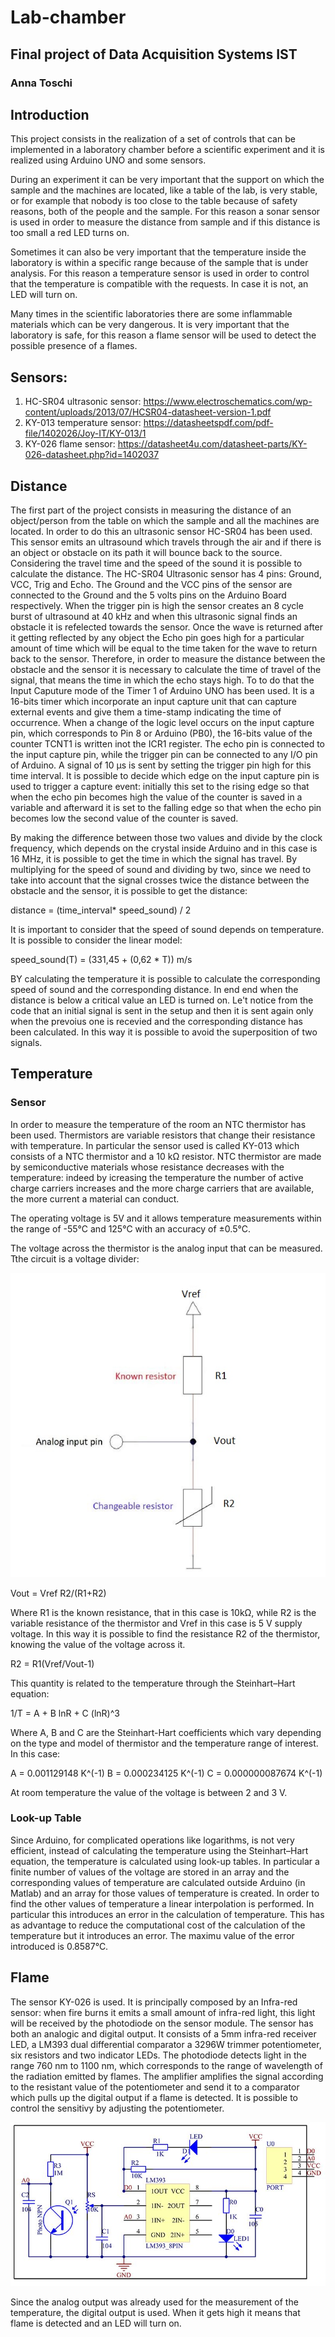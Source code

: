 # Lab-chamber
## Final project of Data Acquisition Systems IST 

### Anna Toschi

## Introduction
This project consists in the realization of a set of controls that can be implemented in a laboratory chamber before a scientific experiment and it is realized using Arduino UNO and some sensors.

During an experiment it can be very important that the support on which the sample and the machines are located, like a table of the lab, is very stable, or for example that nobody is too close to the table because of safety reasons, both of the people and the sample. For this reason a sonar sensor is used in order to measure the distance from sample and if this distance is too small a red LED turns on. 

Sometimes it can also be very important that the temperature inside the laboratory is within a specific range because of the sample that is under analysis. For this reason a temperature sensor is used in order to control that the temperature is compatible with the requests. In case it is not, an LED will turn on.

Many times in the scientific laboratories there are some inflammable materials which can be very dangerous. It is very important that the laboratory is safe, for this reason a flame sensor will be used to detect the possible presence of a flames. 

## Sensors:

1) HC-SR04 ultrasonic sensor: https://www.electroschematics.com/wp-content/uploads/2013/07/HCSR04-datasheet-version-1.pdf
2) KY-013 temperature sensor: https://datasheetspdf.com/pdf-file/1402026/Joy-IT/KY-013/1
3) KY-026 flame sensor: https://datasheet4u.com/datasheet-parts/KY-026-datasheet.php?id=1402037

## Distance

The first part of the project consists in measuring the distance of an object/person from the table on which the sample and all the machines are located. In order to do this an ultrasonic sensor HC-SR04 has been used. This sensor emits an ultrasound which travels through the air and if there is an object or obstacle on its path it will bounce back to the source. Considering the travel time and the speed of the sound it is possible to calculate the distance. 
The HC-SR04 Ultrasonic sensor has 4 pins: Ground, VCC, Trig and Echo. The Ground and the VCC pins of the sensor are connected to the Ground and the 5 volts pins on the Arduino Board respectively. When the trigger pin is high the sensor creates an 8 cycle burst of ultrasound at 40 kHz and when this ultrasonic signal finds an obstacle it is refelected towards the sensor. Once the wave is returned after it getting reflected by any object the Echo pin goes high for a particular amount of time which will be equal to the time taken for the wave to return back to the sensor.
Therefore, in order to measure the distance between the obstacle and the sensor it is necessary to calculate the time of travel of the signal, that means the time in which the echo stays high. To to do that the Input Caputure mode of the Timer 1 of Arduino UNO has been used. It is a 16-bits timer which incorporate an input capture unit that can capture external events and give them a time-stamp indicating the time of occurrence. When a change of the logic level occurs on the input capture pin, which corresponds to Pin 8 or Arduino (PB0), the 16-bits value of the counter TCNT1 is written inot the ICR1 register. The echo pin is connected to the input capture pin, while the trigger pin can be connected to any I/O pin of Arduino.
A signal of 10 µs is sent by setting the trigger pin high for this time interval. It is possible to decide which edge on the input capture pin is used to trigger a capture event: initially this set to the rising edge so that when the echo pin becomes high the value of the counter is saved in a variable and afterward it is set to the falling edge so that when the echo pin becomes low the second value of the counter is saved. 



By making the difference between those two values and divide by the clock frequency, which depends on the crystal inside Arduino and in this case is 16 MHz, it is possible to get the time in which the signal has travel.
By multiplying for the speed of sound and dividing by two, since we need to take into account that the signal crosses twice the distance between the obstacle and the sensor, it is possible to get the distance:

distance = (time_interval* speed_sound) / 2

It is important to consider that the speed of sound depends on temperature. It is possible to consider the linear model:

speed_sound(T) = (331,45 + (0,62 * T)) m/s

BY calculating the temperature it is possible to calculate the corresponding speed of sound and the corresponding distance.
In end end when the distance is below a critical value an LED is turned on. 
Le't notice from the code that an initial signal is sent in the setup and then it is sent again only when the prevoius one is recevied and the corresponding distance has been calculated. In this way it is possible to avoid the superposition of two signals. 

## Temperature
### Sensor 
In order to measure the temperature of the room an NTC thermistor has been used.
Thermistors are variable resistors that change their resistance with temperature. In particular the sensor used is called KY-013 which consists of a NTC thermistor and a 10 kΩ resistor. NTC thermistor are made by semiconductive materials whose resistance decreases with the temperature: indeed by icreasing the temperature the number of active charge carriers increases and the more charge carriers that are available, the more current a material can conduct.

The operating voltage is 5V and it allows temperature measurements within the range of -55°C and 125°C with an accuracy of ±0.5°C.

The voltage across the thermistor is the analog input that can be measured. Tthe circuit is a voltage divider: 

![](images_git/thermistor.JPG)

Vout = Vref R2/(R1+R2)

Where R1 is the known resistance, that in this case is 10kΩ, while R2 is the variable resistance of the thermistor and Vref in this case is 5 V supply voltage. In this way it is possible to find the resistance R2 of the thermistor, knowing the value of the voltage across it.

R2 = R1(Vref/Vout-1)

This quantity is related to the temperature through the Steinhart–Hart equation:

1/T = A + B lnR + C (lnR)^3

Where A, B and C are the Steinhart-Hart coefficients which vary depending on the type and model of thermistor and the temperature range of interest. In this case:

A = 0.001129148 K^(-1)
B = 0.000234125 K^(-1)
C = 0.000000087674 K^(-1)

At room temperature the value of the voltage is between 2 and 3 V.
### Look-up Table
Since Arduino, for complicated operations like logarithms, is not very efficient, instead of calculating the temperature using the Steinhart–Hart equation, the temperature is calculated using look-up tables. In particular a finite number of values of the voltage are stored in an array and the corresponding values of temperature are calculated outside Arduino (in Matlab) and an array for those values of temperature is created. In order to find the other values of temperature a linear interpolation is performed. 
In particular this introduces an error in the calculation of temperature. 
This has as advantage to reduce the computational cost of the calculation of the temperature but it introduces an error. The maximu value of the error introduced is 0.8587°C.

## Flame
The sensor KY-026 is used. It is principally composed by an Infra-red sensor: when fire burns it emits a small amount of infra-red light, this light will be received by the photodiode on the sensor module. 
The sensor has both an analogic and digital output. It consists of a 5mm infra-red receiver LED, a LM393 dual differential comparator a 3296W trimmer potentiometer, six resistors and two indicator LEDs. The photodiode detects light in the range 760 nm to 1100 nm, which corresponds to the range of wavelength of the radiation emitted by flames. The amplifier amplifies the signal according to the resistant value of the potentiometer and send it to a comparator which pulls up the digital output if a flame is detected. It is possible to control the sensitivy by adjusting the potentiometer.

![](images_git/circuit_flame.JPG)

Since the analog output was already used for the measurement of the temperature, the digital output is used. 
When it gets high it means that flame is detected and an LED will turn on.


